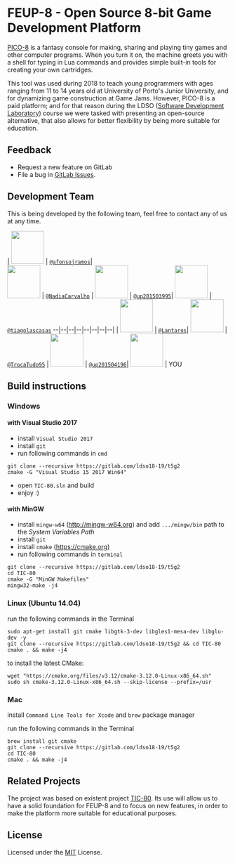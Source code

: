 # FEUP-8 - Open Source 8-bit Game Development Platform

[PICO-8](https://www.lexaloffle.com/pico-8.php) is a fantasy console for making, sharing and playing tiny games and other computer programs. When you turn it on, the machine greets you with a shell for typing in Lua commands and provides simple built-in tools for creating your own cartridges. 

This tool was used during 2018 to teach young programmers with ages ranging from 11 to 14 years old at University of Porto's Junior University, and for dynamizing game construction at Game Jams. However, PICO-8 is a paid platform; and for that reason during the LDSO ([Software Development Laboratory](https://sigarra.up.pt/feup/en/ucurr_geral.ficha_uc_view?pv_ocorrencia_id=281226)) course we were tasked with presenting an open-source alternative, that also allows for better flexibility by being more suitable for education.


## Feedback

* Request a new feature on GitLab
* File a bug in [GitLab Issues](https://gitlab.com/ldso18-19/t5g2/issues).

## Development Team

This is being developed by the following team, feel free to contact any of us at any time.

| <img src="https://assets.gitlab-static.net/uploads/-/system/user/avatar/2846743/avatar.png" height="75px"/>  | [`@afonsojramos`](https://github.com/afonsojramos)|        
<img src="https://assets.gitlab-static.net/uploads/-/system/user/avatar/2846741/avatar.png"      height="75px"/> | [`@NadiaCarvalho`](https://gitlab.com/NadiaCarvalho) | <img src="https://secure.gravatar.com/avatar/40f5ded910f5f5a744db1ad56887a46a?s=180&d=identicon" height="75px"/>  | [`@up201503995`](https://gitlab.com/up201503995)| <img src="https://secure.gravatar.com/avatar/147062fb337b447edbe58d1a6c16f458?s=180&d=identicon"      height="75px"/> | [`@tiagolascasas`](https://gitlab.com/tiagolascasas)
--|--|--|--|--|--|--|--|
| <img src="https://secure.gravatar.com/avatar/f492e5707cbf0fca0f3225e0fcdbf52b?s=180&d=identicon" height="75px"/>  | [`@Lantaros`](https://gitlab.com/Lantaros)| <img src="https://secure.gravatar.com/avatar/8dacc894429b1c487a94acfbe447c078?s=180&d=identicon"      height="75px"/> | [`@TrocaTudo95`](https://gitlab.com/TrocaTudo95) | <img src="https://secure.gravatar.com/avatar/b9f320d003766e6ab9e859c6364d7744?s=180&d=identicon" height="75px"/>  | [`@up201504196`](https://gitlab.com/up201504196)| <img src="http://4sqday.com/wp-content/uploads/2012/07/Pointing_Finger.jpg"   height="75px"/> | YOU


## Build instructions

### Windows
#### with Visual Studio 2017
- install `Visual Studio 2017`
- install `git`
- run following commands in `cmd`
```
git clone --recursive https://gitlab.com/ldso18-19/t5g2
cmake -G "Visual Studio 15 2017 Win64"
```
- open `TIC-80.sln` and build
- enjoy :)

#### with MinGW
- install `mingw-w64` (http://mingw-w64.org) and add `.../mingw/bin` path to the *System Variables Path*
- install `git`
- install `cmake` (https://cmake.org)
- run following commands in `terminal`
```
git clone --recursive https://gitlab.com/ldso18-19/t5g2
cd TIC-80
cmake -G "MinGW Makefiles"
mingw32-make -j4
```

### Linux (Ubuntu 14.04)
run the following commands in the Terminal
```
sudo apt-get install git cmake libgtk-3-dev libgles1-mesa-dev libglu-dev -y
git clone --recursive https://gitlab.com/ldso18-19/t5g2 && cd TIC-80
cmake . && make -j4
```

to install the latest CMake:
```
wget "https://cmake.org/files/v3.12/cmake-3.12.0-Linux-x86_64.sh"
sudo sh cmake-3.12.0-Linux-x86_64.sh --skip-license --prefix=/usr
```

### Mac
install `Command Line Tools for Xcode` and `brew` package manager

run the following commands in the Terminal
```
brew install git cmake
git clone --recursive https://gitlab.com/ldso18-19/t5g2
cd TIC-80
cmake . && make -j4
```


## Related Projects

The project was based on existent project [TIC-80](https://github.com/nesbox/TIC-80). Its use will allow us to have a solid foundation for FEUP-8 and to focus on new features, in order to make the platform more suitable for educational purposes.

 
## License

Licensed under the [MIT](LICENSE) License.
